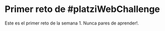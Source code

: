 # Primer reto de #platziWebChallenge

Este es el primer reto de la semana 1. Nunca pares de aprender!.